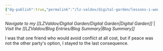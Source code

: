 ```yaml
---
{"dg-publish":true,"permalink":"/lz-valdov/digital-garden/lessons-i-would-like-to-share/","created":"2025-03-15T12:36:23.038-07:00","updated":"2025-03-15T16:15:47.247-07:00"}
---
```



*Navigate to my [[LZValdov/Digital Garden/Digital Garden\|Digital Garden]]* | *Visit the [[LZValdov/Blog Entries/Blog Summary\|Blog Summary]]*

I was that one friend who would avoid conflict at all cost, but if peace was not the other party's option, I stayed to the last consequence.